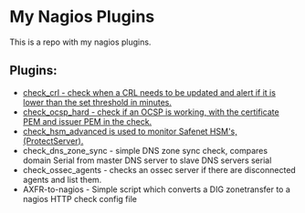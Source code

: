 # My Nagios Plugins

This is a repo with my nagios plugins. 

## Plugins:

- [check_crl - check when a CRL needs to be updated and alert if it is lower than the set threshold in minutes.](https://raymii.org/cms/p_Nagios_plugin_to_check_crl_expiry_in_hours)
- [check_ocsp_hard - check if an OCSP is working, with the certificate PEM and issuer PEM in the check.](https://raymii.org/cms/p_Nagios_plugin_to_check_OCSP)
- [check_hsm_advanced is used to monitor Safenet HSM's, (ProtectServer).](https://raymii.org/s/software/Nagios_Plugin_to_check_a_Safenet_HSM.html)
- check_dns_zone_sync - simple DNS zone sync check, compares domain Serial from master DNS server to slave DNS servers serial
- check_ossec_agents - checks an ossec server if there are disconnected agents and list them.
- AXFR-to-nagios - Simple script which converts a DIG zonetransfer to a nagios HTTP check config file
